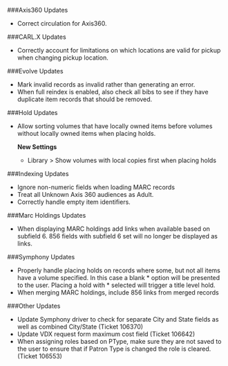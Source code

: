 ###Axis360 Updates
- Correct circulation for Axis360. 

###CARL.X Updates
- Correctly account for limitations on which locations are valid for pickup when changing pickup location. 

###Evolve Updates
- Mark invalid records as invalid rather than generating an error. 
- When full reindex is enabled, also check all bibs to see if they have duplicate item records that should be removed. 

###Hold Updates
- Allow sorting volumes that have locally owned items before volumes without locally owned items when placing holds.

  **New Settings**
  - Library > Show volumes with local copies first when placing holds

###Indexing Updates
- Ignore non-numeric fields when loading MARC records
- Treat all Unknown Axis 360 audiences as Adult.
- Correctly handle empty item identifiers. 

###Marc Holdings Updates
- When displaying MARC holdings add links when available based on subfield 6. 856 fields with subfield 6 set will no longer be displayed as links. 

###Symphony Updates
- Properly handle placing holds on records where some, but not all items have a volume specified. In this case a blank * option will be presented to the user. 
Placing a hold with * selected will trigger a title level hold.
- When merging MARC holdings, include 856 links from merged records

###Other Updates
- Update Symphony driver to check for separate City and State fields as well as combined City/State (Ticket 106370)
- Update VDX request form maximum cost field (Ticket 106642)
- When assigning roles based on PType, make sure they are not saved to the user to ensure that if Patron Type is changed the role is cleared. (Ticket 106553)